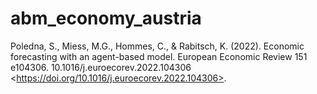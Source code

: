 # abm_economy_austria
  Poledna, S., Miess, M.G., Hommes, C., &amp; Rabitsch, K.  (2022).  Economic forecasting with an agent-based model.   European Economic Review 151 e104306. 10.1016/j.euroecorev.2022.104306 &lt;https://doi.org/10.1016/j.euroecorev.2022.104306>.
